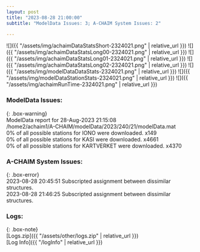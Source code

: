 ```yaml
---
layout: post
title: "2023-08-28 21:00:00"
subtitle: "ModelData Issues: 3; A-CHAIM System Issues: 2"

---
```


![]({{ "/assets/img/achaimDataStatsShort-2324021.png" | relative_url }})
![]({{ "/assets/img/achaimDataStatsLong00-2324021.png" | relative_url }})
![]({{ "/assets/img/achaimDataStatsLong01-2324021.png" | relative_url }})
![]({{ "/assets/img/achaimDataStatsLong02-2324021.png" | relative_url }})
![]({{ "/assets/img/modelDataDataStats-2324021.png" | relative_url }})
![]({{ "/assets/img/modelDataStationStats-2324021.png" | relative_url }})
![]({{ "/assets/img/achaimRunTime-2324021.png" | relative_url }})


### ModelData Issues:  
  
{: .box-warning}  
 ModelData report for 28-Aug-2023 21:15:08   
 /home2/achaim1/A-CHAIM/modelData/2023/240/21/modelData.mat   
 0% of all possible stations for IONO were downloaded. x149   
 0% of all possible stations for KASI were downloaded. x4661   
 0% of all possible stations for KARTVERKET were downloaded. x4370   
  
### A-CHAIM System Issues:  
  
{: .box-error}  
2023-08-28 20:45:51 Subscripted assignment between dissimilar structures.  
2023-08-28 21:46:25 Subscripted assignment between dissimilar structures.  

### Logs:  
  
{: .box-note}  
[Logs.zip]({{ "/assets/other/logs.zip" | relative_url }})  
[Log Info]({{ "/logInfo" | relative_url }})  
